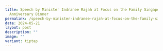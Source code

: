 ```yaml
---
title: Speech by Minister Indranee Rajah at Focus on the Family Singapore’s 22nd
  Anniversary Dinner
permalink: /speech-by-minister-indranee-rajah-at-focus-on-the-family-singapore-s-22nd-anniversary-dinner/
date: 2024-05-21
layout: post
description: ""
image: ""
variant: tiptap
---
```

